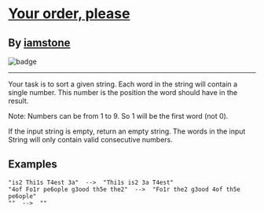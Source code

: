 # [Your order,  please](https://www.codewars.com/kata/55c45be3b2079eccff00010f)
## By [iamstone](https://www.codewars.com/users/iamstone)
![badge](https://www.codewars.com/users/csantosr/badges/small)
<hr/>
Your task is to sort a given string. Each word in the string will contain a single number. This number is the position the word should have in the result.

Note: Numbers can be from 1 to 9. So 1 will be the first word (not 0).

If the input string is empty, return an empty string.
The words in the input String will only contain valid consecutive numbers.


## Examples

```
"is2 Thi1s T4est 3a"  -->  "Thi1s is2 3a T4est"
"4of Fo1r pe6ople g3ood th5e the2"  -->  "Fo1r the2 g3ood 4of th5e pe6ople"
""  -->  ""
```